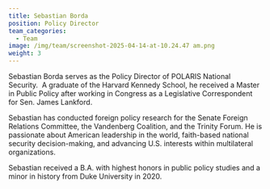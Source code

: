 ```yaml
---
title: Sebastian Borda
position: Policy Director
team_categories:
  - Team
image: /img/team/screenshot-2025-04-14-at-10.24.47 am.png
weight: 3
---
```

Sebastian Borda serves as the Policy Director of POLARIS National Security.  A graduate of the Harvard Kennedy School, he received a Master in Public Policy after working in Congress as a Legislative Correspondent for Sen. James Lankford. 

Sebastian has conducted foreign policy research for the Senate Foreign Relations Committee, the Vandenberg Coalition, and the Trinity Forum. He is passionate about American leadership in the world, faith-based national security decision-making, and advancing U.S. interests within multilateral organizations.

Sebastian received a B.A. with highest honors in public policy studies and a minor in history from Duke University in 2020.